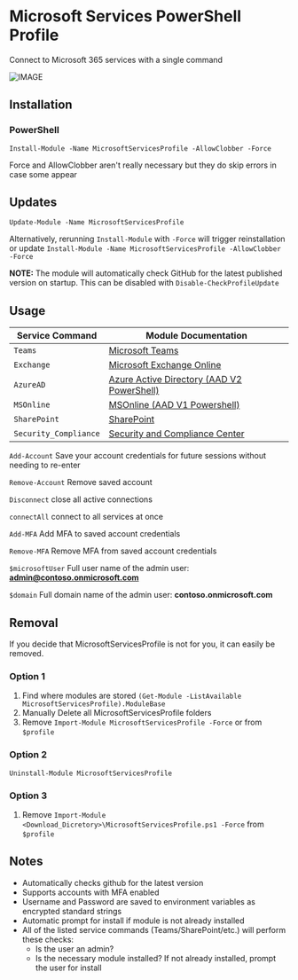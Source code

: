 # Microsoft Services PowerShell Profile

Connect to Microsoft 365 services with a single command

![IMAGE](https://i.imgur.com/868HdVi.png)

## Installation

### PowerShell 

`Install-Module -Name MicrosoftServicesProfile -AllowClobber -Force`

Force and AllowClobber aren't really necessary but they do skip errors in case some appear

## Updates
`Update-Module -Name MicrosoftServicesProfile`

Alternatively, rerunning `Install-Module` with `-Force` will trigger reinstallation or update
`Install-Module -Name MicrosoftServicesProfile -AllowClobber -Force`

**NOTE:** The module will automatically check GitHub for the latest published version on startup. This can be disabled with `Disable-CheckProfileUpdate`

## Usage

| Service Command       | Module Documentation                                                                                                                                      |
| --------------------- | --------------------------------------------------------------------------------------------------------------------------------------------------------- |
| `Teams`               | [Microsoft Teams](https://docs.microsoft.com/en-us/MicrosoftTeams/teams-powershell-overview)                                                              |
| `Exchange`            | [Microsoft Exchange Online](https://docs.microsoft.com/en-us/powershell/exchange/exchange-online-powershell?view=exchange-ps)                             |
| `AzureAD`             | [Azure Active Directory (AAD V2 PowerShell)](https://docs.microsoft.com/en-us/powershell/module/azuread/?view=azureadps-2.0)                              |
| `MSOnline`            | [MSOnline (AAD V1 Powershell)](https://docs.microsoft.com/en-us/powershell/azure/active-directory/overview?view=azureadps-1.0)                            |
| `SharePoint`          | [SharePoint](https://docs.microsoft.com/en-us/powershell/sharepoint/sharepoint-online/introduction-sharepoint-online-management-shell?view=sharepoint-ps) |
| `Security_Compliance` | [Security and Compliance Center](https://docs.microsoft.com/en-us/powershell/exchange/connect-to-scc-powershell?view=exchange-ps)                         |


`Add-Account` Save your account credentials for future sessions without needing to re-enter

`Remove-Account` Remove saved account

`Disconnect` close all active connections

`connectAll` connect to all services at once

`Add-MFA` Add MFA to saved account credentials

`Remove-MFA` Remove MFA from saved account credentials

`$microsoftUser` Full user name of the admin user: **admin@contoso.onmicrosoft.com**

`$domain` Full domain name of the admin user: **contoso.onmicrosoft.com**

## Removal
If you decide that MicrosoftServicesProfile is not for you, it can easily be removed. 

### Option 1
1. Find where modules are stored `(Get-Module -ListAvailable MicrosoftServicesProfile).ModuleBase`
2. Manually Delete all MicrosoftServicesProfile folders
3. Remove `Import-Module MicrosoftServicesProfile -Force` or from `$profile`
  
### Option 2

`Uninstall-Module MicrosoftServicesProfile`

### Option 3

1. Remove `Import-Module <Download_Dicretory>\MicrosoftServicesProfile.ps1 -Force` from `$profile`

## Notes

- Automatically checks github for the latest version
- Supports accounts with MFA enabled
- Username and Password are saved to environment variables as encrypted standard strings
- Automatic prompt for install if module is not already installed
- All of the listed service commands (Teams/SharePoint/etc.) will perform these checks:
  - Is the user an admin?
  - Is the necessary module installed? If not already installed, prompt the user for install